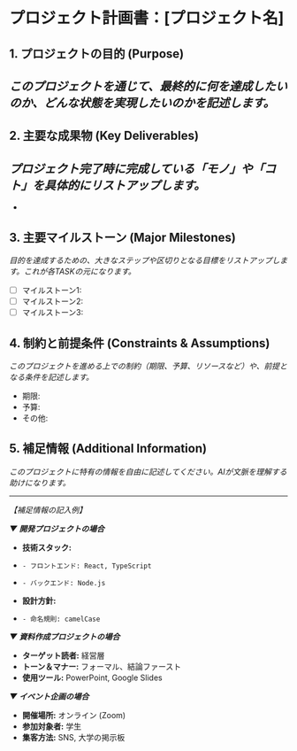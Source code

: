 # プロジェクト計画書：[プロジェクト名]

## 1. プロジェクトの目的 (Purpose)
*このプロジェクトを通じて、最終的に何を達成したいのか、どんな状態を実現したいのかを記述します。*
-

## 2. 主要な成果物 (Key Deliverables)
*プロジェクト完了時に完成している「モノ」や「コト」を具体的にリストアップします。*
-
-

## 3. 主要マイルストーン (Major Milestones)
*目的を達成するための、大きなステップや区切りとなる目標をリストアップします。これが各TASKの元になります。*
- [ ] マイルストーン1:
- [ ] マイルストーン2:
- [ ] マイルストーン3:

## 4. 制約と前提条件 (Constraints & Assumptions)
*このプロジェクトを進める上での制約（期限、予算、リソースなど）や、前提となる条件を記述します。*
- 期限:
- 予算:
- その他:

## 5. 補足情報 (Additional Information)
*このプロジェクトに特有の情報を自由に記述してください。AIが文脈を理解する助けになります。*

---

*【補足情報の記入例】*

***▼ 開発プロジェクトの場合***
*   **技術スタック:**
*     - フロントエンド: React, TypeScript
*     - バックエンド: Node.js
*   **設計方針:**
*     - 命名規則: camelCase

***▼ 資料作成プロジェクトの場合***
*   **ターゲット読者:** 経営層
*   **トーン＆マナー:** フォーマル、結論ファースト
*   **使用ツール:** PowerPoint, Google Slides

***▼ イベント企画の場合***
*   **開催場所:** オンライン (Zoom)
*   **参加対象者:** 学生
*   **集客方法:** SNS, 大学の掲示板

